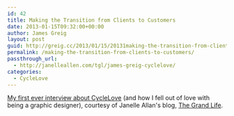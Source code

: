 ```yaml
---
id: 42
title: Making the Transition from Clients to Customers
date: 2013-01-15T09:32:00+00:00
author: James Greig
layout: post
guid: http://greig.cc/2013/01/15/20131making-the-transition-from-clients-to-customers/
permalink: /making-the-transition-from-clients-to-customers/
passthrough_url:
  - http://janelleallen.com/tgl/james-greig-cyclelove/
categories:
  - CycleLove
---
```

<p><a href="http://janelleallen.com/tgl/james-greig-cyclelove/">My first ever interview about CycleLove</a> (and how I fell out of love with being a graphic designer), courtesy of Janelle Allan's blog, <a href="http://janelleallen.com/tgl/">The Grand Life</a>.</p>